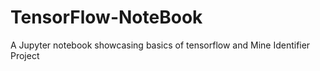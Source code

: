 # TensorFlow-NoteBook
A Jupyter notebook showcasing basics of tensorflow and Mine Identifier Project
